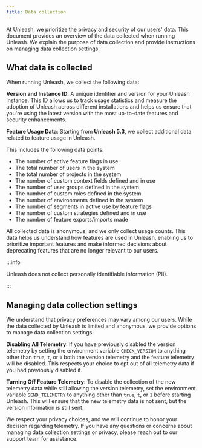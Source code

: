 ```yaml
---
title: Data collection
---
```

At Unleash, we prioritize the privacy and security of our users' data. This document provides an overview of the data collected when running Unleash. We explain the purpose of data collection and provide instructions on managing data collection settings.

## What data is collected
When running Unleash, we collect the following data:

**Version and Instance ID**: A unique identifier and version for your Unleash instance. This ID allows us to track usage statistics and measure the adoption of Unleash across different installations and helps us ensure that you're using the latest version with the most up-to-date features and security enhancements.

**Feature Usage Data**: Starting from **Unleash 5.3**, we collect additional data related to feature usage in Unleash.

This includes the following data points:
- The number of active feature flags in use
- The total number of users in the system
- The total number of projects in the system
- The number of custom context fields defined and in use
- The number of user groups defined in the system
- The number of custom roles defined in the system
- The number of environments defined in the system
- The number of segments in active use by feature flags
- The number of custom strategies defined and in use
- The number of feature exports/imports made

All collected data is anonymous, and we only collect usage counts. This data helps us understand how features are used in Unleash, enabling us to prioritize important features and make informed decisions about deprecating features that are no longer relevant to our users.

:::info

Unleash does not collect personally identifiable information (PII).

:::

## Managing data collection settings
We understand that privacy preferences may vary among our users. While the data collected by Unleash is limited and anonymous, we provide options to manage data collection settings:

**Disabling All Telemetry**: If you have previously disabled the version telemetry by setting the environment variable `CHECK_VERSION` to anything other than `true`, `t`, or `1` both the version telemetry and the feature telemetry will be disabled. This respects your choice to opt out of all telemetry data if you had previously disabled it.

**Turning Off Feature Telemetry**: To disable the collection of the new telemetry data while still allowing the version telemetry, set the environment variable `SEND_TELEMETRY` to anything other than  `true`, `t`, or `1` before starting Unleash. This will ensure that the new telemetry data is not sent, but the version information is still sent.

We respect your privacy choices, and we will continue to honor your decision regarding telemetry. If you have any questions or concerns about managing data collection settings or privacy, please reach out to our support team for assistance.

